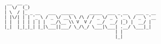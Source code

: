 
<body>
  <pre>
  __  __ _                                                   
 |  \/  (_)                                                  
 | \  / |_ _ __   ___  _____      _____  ___ _ __   ___ _ __ 
 | |\/| | | '_ \ / _ \/ __\ \ /\ / / _ \/ _ \ '_ \ / _ \ '__|
 | |  | | | | | |  __/\__ \\ V  V /  __/  __/ |_) |  __/ |   
 |_|  |_|_|_| |_|\___||___/ \_/\_/ \___|\___| .__/ \___|_|   
                                            | |              
                                            |_|              
  </pre>
</body>
</html>
